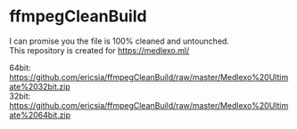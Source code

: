 # ffmpegCleanBuild
I can promise you the file is 100% cleaned and untounched.<br>
This repository is created for https://medlexo.ml/<br>

64bit: https://github.com/ericsia/ffmpegCleanBuild/raw/master/Medlexo%20Ultimate%2032bit.zip
<br>32bit: https://github.com/ericsia/ffmpegCleanBuild/raw/master/Medlexo%20Ultimate%2064bit.zip
